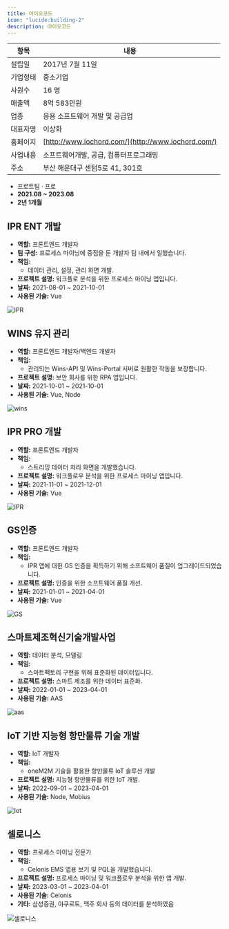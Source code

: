 ```yaml
---
title: 아이오코드
icon: "lucide:building-2"
description: 아이오코드
---
```


| 항목       | 내용                                                                                   |
|------------|----------------------------------------------------------------------------------------|
| 설립일     | 2017년 7월 11일                                                                         |
| 기업형태   | 중소기업                                                                               |
| 사원수     | 16 명                                                                                  |
| 매출액     | 8억 583만원                                                                             |
| 업종       | 응용 소프트웨어 개발 및 공급업                                                          |
| 대표자명   | 이상화                                                                                  |
| 홈페이지   | [http://www.iochord.com/](http://www.iochord.com/)                                      |
| 사업내용   | 소프트웨어개발, 공급, 컴퓨터프로그래밍                                                  |
| 주소       | 부산 해운대구 센텀5로 41, 301호                                                         |

- 프로트팀 · 프로
- **2021.08 ~ 2023.08**  
- **2년 1개월**

## IPR ENT 개발
- **역할:** 프론트엔드 개발자
- **팀 구성:** 프로세스 마이닝에 중점을 둔 개발자 팀 내에서 일했습니다.
- **책임:**
  - 데이터 관리, 설정, 관리 화면 개발.
- **프로젝트 설명:** 워크플로 분석을 위한 프로세스 마이닝 앱입니다.
- **날짜:** 2021-08-01 ~ 2021-10-01
- **사용된 기술:** Vue

![IPR](/portfolio/IPR.png "IPR")

## WINS 유지 관리
- **역할:** 프론트엔드 개발자/백엔드 개발자
- **책임:**
  - 관리되는 Wins-API 및 Wins-Portal 서버로 원활한 작동을 보장합니다.
- **프로젝트 설명:** 보안 회사를 위한 RPA 앱입니다.
- **날짜:** 2021-10-01 ~ 2021-10-01
- **사용된 기술:** Vue, Node

![wins](/portfolio/wins.png "wins")

## IPR PRO 개발
- **역할:** 프론트엔드 개발자
- **책임:**
  - 스트리밍 데이터 처리 화면을 개발했습니다.
- **프로젝트 설명:** 워크플로우 분석을 위한 프로세스 마이닝 앱입니다.
- **날짜:** 2021-11-01 ~ 2021-12-01
- **사용된 기술:** Vue

![IPR](/portfolio/IPR.png "IPR")

## GS인증
- **역할:** 프론트엔드 개발자
- **책임:**
  - IPR 앱에 대한 GS 인증을 획득하기 위해 소프트웨어 품질이 업그레이드되었습니다.
- **프로젝트 설명:** 인증을 위한 소프트웨어 품질 개선.
- **날짜:** 2021-01-01 ~ 2021-04-01
- **사용된 기술:** Vue

![GS](https://static.wixstatic.com/media/ce8a9c_ec7f9780463044ff8c785f4c50da947f~mv2.png/v1/fill/w_1000,h_563,al_c,q_90,usm_0.66_1.00_0.01/ce8a9c_ec7f9780463044ff8c785f4c50da947f~mv2.png "GS")

## 스마트제조혁신기술개발사업
- **역할:** 데이터 분석, 모델링
- **책임:**
  - 스마트팩토리 구현을 위해 표준화된 데이터입니다.
- **프로젝트 설명:** 스마트 제조를 위한 데이터 표준화.
- **날짜:** 2022-01-01 ~ 2023-04-01
- **사용된 기술:** AAS

![aas](/portfolio/aas.png "aas")

## IoT 기반 지능형 항만물류 기술 개발
- **역할:** IoT 개발자
- **책임:**
  - oneM2M 기술을 활용한 항만물류 IoT 솔루션 개발
- **프로젝트 설명:** 지능형 항만물류를 위한 IoT 개발.
- **날짜:** 2022-09-01 ~ 2023-04-01
- **사용된 기술:** Node, Mobius

![Iot](/portfolio/Iot.png "Iot")

## 셀로니스
- **역할:** 프로세스 마이닝 전문가
- **책임:**
  - Celonis EMS 앱용 보기 및 PQL을 개발했습니다.
- **프로젝트 설명:** 프로세스 마이닝 및 워크플로우 분석을 위한 앱 개발.
- **날짜:** 2023-03-01 ~ 2023-04-01
- **사용된 기술:** Celonis
- **기타:** 삼성증권, 야쿠르트, 맥주 회사 등의 데이터를 분석하였음

![셀로니스](https://proverse.co.kr/content/images/2023/10/image-44.png "셀로니스")
